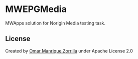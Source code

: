 # MWEPGMedia

MWApps solution for Norigin Media testing task.

## License
Created by [Omar Manrique Zorrilla](https://www.linkedin.com/in/omargmanriquez) under Apache License 2.0

